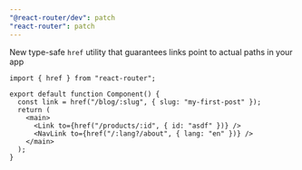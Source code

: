 ```yaml
---
"@react-router/dev": patch
"react-router": patch
---
```


New type-safe `href` utility that guarantees links point to actual paths in your app

```tsx
import { href } from "react-router";

export default function Component() {
  const link = href("/blog/:slug", { slug: "my-first-post" });
  return (
    <main>
      <Link to={href("/products/:id", { id: "asdf" })} />
      <NavLink to={href("/:lang?/about", { lang: "en" })} />
    </main>
  );
}
```
